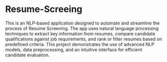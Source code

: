 # Resume-Screeing

This is an NLP-based application designed to automate and streamline the process of Resume Screening. The app uses natural language processing techniques to extract key information from resumes, compare candidate qualifications against job requirements, and rank or filter resumes based on predefined criteria. This project demonstrates the use of advanced NLP models, data preprocessing, and an intuitive interface for efficient candidate evaluation.
